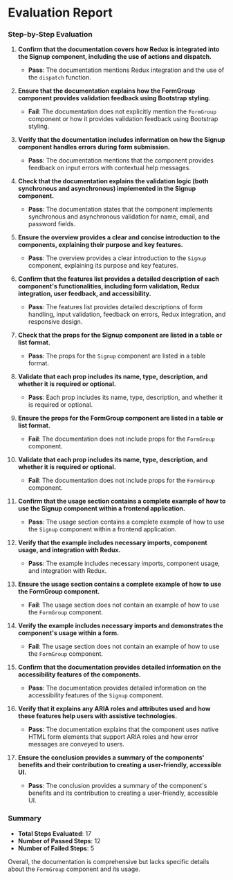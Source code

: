 # Evaluation Report

### Step-by-Step Evaluation

1. **Confirm that the documentation covers how Redux is integrated into the Signup component, including the use of actions and dispatch.**
   - **Pass**: The documentation mentions Redux integration and the use of the `dispatch` function.

2. **Ensure that the documentation explains how the FormGroup component provides validation feedback using Bootstrap styling.**
   - **Fail**: The documentation does not explicitly mention the `FormGroup` component or how it provides validation feedback using Bootstrap styling.

3. **Verify that the documentation includes information on how the Signup component handles errors during form submission.**
   - **Pass**: The documentation mentions that the component provides feedback on input errors with contextual help messages.

4. **Check that the documentation explains the validation logic (both synchronous and asynchronous) implemented in the Signup component.**
   - **Pass**: The documentation states that the component implements synchronous and asynchronous validation for name, email, and password fields.

5. **Ensure the overview provides a clear and concise introduction to the components, explaining their purpose and key features.**
   - **Pass**: The overview provides a clear introduction to the `Signup` component, explaining its purpose and key features.

6. **Confirm that the features list provides a detailed description of each component's functionalities, including form validation, Redux integration, user feedback, and accessibility.**
   - **Pass**: The features list provides detailed descriptions of form handling, input validation, feedback on errors, Redux integration, and responsive design.

7. **Check that the props for the Signup component are listed in a table or list format.**
   - **Pass**: The props for the `Signup` component are listed in a table format.

8. **Validate that each prop includes its name, type, description, and whether it is required or optional.**
   - **Pass**: Each prop includes its name, type, description, and whether it is required or optional.

9. **Ensure the props for the FormGroup component are listed in a table or list format.**
   - **Fail**: The documentation does not include props for the `FormGroup` component.

10. **Validate that each prop includes its name, type, description, and whether it is required or optional.**
    - **Fail**: The documentation does not include props for the `FormGroup` component.

11. **Confirm that the usage section contains a complete example of how to use the Signup component within a frontend application.**
    - **Pass**: The usage section contains a complete example of how to use the `Signup` component within a frontend application.

12. **Verify that the example includes necessary imports, component usage, and integration with Redux.**
    - **Pass**: The example includes necessary imports, component usage, and integration with Redux.

13. **Ensure the usage section contains a complete example of how to use the FormGroup component.**
    - **Fail**: The usage section does not contain an example of how to use the `FormGroup` component.

14. **Verify the example includes necessary imports and demonstrates the component's usage within a form.**
    - **Fail**: The usage section does not contain an example of how to use the `FormGroup` component.

15. **Confirm that the documentation provides detailed information on the accessibility features of the components.**
    - **Pass**: The documentation provides detailed information on the accessibility features of the `Signup` component.

16. **Verify that it explains any ARIA roles and attributes used and how these features help users with assistive technologies.**
    - **Pass**: The documentation explains that the component uses native HTML form elements that support ARIA roles and how error messages are conveyed to users.

17. **Ensure the conclusion provides a summary of the components' benefits and their contribution to creating a user-friendly, accessible UI.**
    - **Pass**: The conclusion provides a summary of the component's benefits and its contribution to creating a user-friendly, accessible UI.

### Summary

- **Total Steps Evaluated**: 17
- **Number of Passed Steps**: 12
- **Number of Failed Steps**: 5

Overall, the documentation is comprehensive but lacks specific details about the `FormGroup` component and its usage.